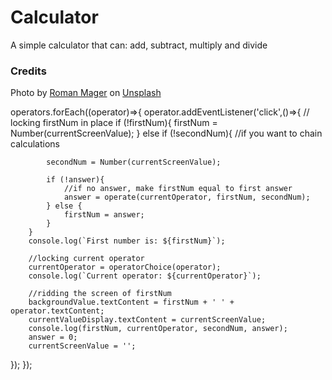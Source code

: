 # Calculator
A  simple calculator that can: add, subtract, multiply and divide




### Credits
Photo by <a href="https://unsplash.com/@roman_lazygeek?utm_source=unsplash&utm_medium=referral&utm_content=creditCopyText">Roman Mager</a> on <a href="https://unsplash.com/s/photos/math?utm_source=unsplash&utm_medium=referral&utm_content=creditCopyText">Unsplash</a>
  







operators.forEach((operator)=>{
    operator.addEventListener('click',()=>{
        // locking firstNum in place
        if (!firstNum){
            firstNum = Number(currentScreenValue);
        } else if (!secondNum){
            //if you want to chain calculations
            
            secondNum = Number(currentScreenValue);

            if (!answer){
                //if no answer, make firstNum equal to first answer 
                answer = operate(currentOperator, firstNum, secondNum);
            } else {
                firstNum = answer;
            } 
        }
        console.log(`First number is: ${firstNum}`);

        //locking current operator
        currentOperator = operatorChoice(operator);
        console.log(`Current operator: ${currentOperator}`);

        //ridding the screen of firstNum
        backgroundValue.textContent = firstNum + ' ' + operator.textContent;
        currentValueDisplay.textContent = currentScreenValue;
        console.log(firstNum, currentOperator, secondNum, answer);
        answer = 0;
        currentScreenValue = '';
});
});
